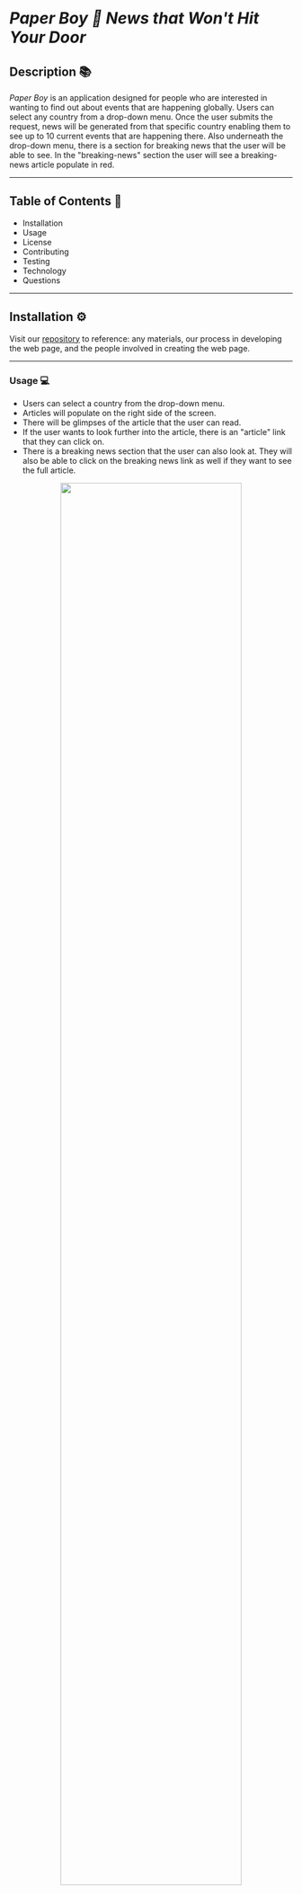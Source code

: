 # ***Paper Boy 📰 News that Won't Hit Your Door***

<!-- deployed application -->
## **Description** 📚

*Paper Boy* is an application designed for people who are interested in wanting to find out about events that are happening globally. Users can select any country from a drop-down menu. Once the user submits the request, news will be generated from that specific country enabling them to see up to 10 current events that are happening there. Also underneath the drop-down menu, there is a section for breaking news that the user will be able to see. In the "breaking-news" section the user will see a breaking-news article populate in red.
<hr>

## **Table of Contents** 📄

* Installation
* Usage
* License
* Contributing
* Testing
* Technology
* Questions

---

## **Installation** ⚙️

Visit our [repository](https://github.com/paullsshin/Paper-Boy) to reference: any materials, our process in developing the web page, and the people involved in creating the web page.
<hr>

### **Usage** 💻
* Users can select a country from the drop-down menu.
* Articles will populate on the right side of the screen.
* There will be glimpses of the article that the user can read.
* If the user wants to look further into the article, there is an "article" link that they can click on.
* There is a breaking news section that the user can also look at. They will also be able to click on the breaking news link as well if they want to see the full article.

<p align="center">
<img src ="Assets\IMG\PaperBoy News Service.gif" width="80%">
</p>

<hr>

### **License** 💳

MIT License

Copyright © 2022

Permission is hereby granted, free of charge, to any person obtaining a copy of this software and associated documentation files (the "Software"), to deal in the Software without restriction, including without limitation the rights to use, copy, modify, merge, publish, distribute, sublicense, and/or sell copies of the Software, and to permit persons to whom the Software is furnished to do so, subject to the following conditions:

The above copyright notice and this permission notice shall be included in all copies or substantial portions of the Software.

THE SOFTWARE IS PROVIDED "AS IS", WITHOUT WARRANTY OF ANY KIND, EXPRESS OR IMPLIED, INCLUDING BUT NOT LIMITED TO THE WARRANTIES OF MERCHANTABILITY, FITNESS FOR A PARTICULAR PURPOSE AND NONINFRINGEMENT. IN NO EVENT SHALL THE AUTHORS OR COPYRIGHT HOLDERS BE LIABLE FOR ANY CLAIM, DAMAGES OR OTHER LIABILITY, WHETHER IN AN ACTION OF CONTRACT, TORT OR OTHERWISE, ARISING FROM, OUT OF OR IN CONNECTION WITH THE SOFTWARE OR THE USE OR OTHER DEALINGS IN THE SOFTWARE.
<hr>

### **Testing** 📝
All testing was done by the developing team.
<hr>

### **Technology** 💡
* [Free News Api](https://rapidapi.com/newscatcher-api-newscatcher-api-default/api/free-news/)
* [Breaking News Api](https://rapidapi.com/vaskort/api/google-top-news/)
* [Country List Generator](https://www.html-code-generator.com/html/drop-down/country-names)
* [Paper Boy Gif](https://media.giphy.com/media/KZTModoSn7vq9qTUCw/giphy.gif)
* [Materialize (CSS Framework)](https://materializecss.com/)
* [JQUERY](https://ajax.googleapis.com/ajax/libs/jquery/3.6.0/jquery.min.js)
<hr>

### **Contact** ☎
* Sterling Cafrae **-** [Github](https://github.com/scarfrae)**,** [LinkedIn](https://www.linkedin.com/in/sterling-carfrae-a2a8151a5/)
* Niklas Solomon **-** [Github](https://github.com/NiklasSolomon)**,** [LinkedIn](https://www.linkedin.com/in/niklas-solomon-391147142)
* James Van Osdol **-** [Github](https://github.com/jvanosdol)**,** [LinkedIn](https://www.linkedin.com/in/james-van-osdol-4a228b23b/)
* Nicholas Webb **-** [Github](https://github.com/Kingnick253)**,** [LinkedIn](https://www.linkedin.com/in/nicholas-webb-954a1b239/)
* Paull Shin **-** [Github](https://github.com/paullsshin)**,** [LinkedIn](https://www.linkedin.com/in/paull-shin-b3b0b410b/)
***
